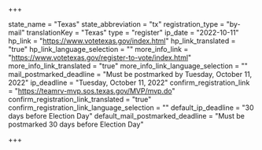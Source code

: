 +++

state_name = "Texas"
state_abbreviation = "tx"
registration_type = "by-mail"
translationKey = "Texas"
type = "register"
ip_date = "2022-10-11"
hp_link = "https://www.votetexas.gov/index.html"
hp_link_translated = "true"
hp_link_language_selection = ""
more_info_link = "https://www.votetexas.gov/register-to-vote/index.html"
more_info_link_translated = "true"
more_info_link_language_selection = ""
mail_postmarked_deadline = "Must be postmarked by Tuesday, October 11, 2022"
ip_deadline = "Tuesday, October 11, 2022"
confirm_registration_link = "https://teamrv-mvp.sos.texas.gov/MVP/mvp.do"
confirm_registration_link_translated = "true"
confirm_registration_link_language_selection = ""
default_ip_deadline = "30 days before Election Day"
default_mail_postmarked_deadline = "Must be postmarked 30 days before Election Day"

+++